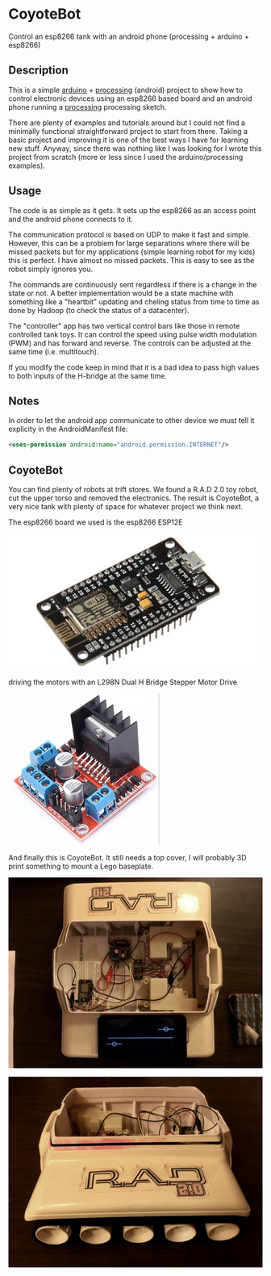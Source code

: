 # CoyoteBot

Control an esp8266 tank with an android phone (processing + arduino + esp8266)

## Description

This is a simple [arduino](https://www.arduino.cc/) + [processing](https://processing.org/) (android) project to show how to control electronic devices using an esp8266 based board and an android phone running a [processing](https://processing.org/) processing sketch.

There are plenty of examples and tutorials around but I could not find a minimally functional straightforward project to start from there. Taking a basic project and improving it is one of the best ways I have for learning new stuff. Anyway, since there was nothing like I was looking for I wrote this project from scratch (more or less since I used the arduino/processing examples). 

## Usage

The code is as simple as it gets. It sets up the esp8266 as an access point and the android phone connects to it. 

The communication protocol is based on UDP to make it fast and simple. However, this can be a problem for large separations where there will be missed packets but for my applications (simple learning robot for my kids) this is perfect. I have almost no missed packets. This is easy to see as the robot simply ignores you.

The commands are continuously sent regardless if there is a change in the state or not. A better implementation would be a state machine with something like a "heartbit" updating and cheling status from time to time as done by Hadoop (to check the status of a datacenter).

The "controller" app has two vertical control bars like those in remote controlled tank toys. It can control the speed using pulse width modulation (PWM) and has forward and reverse. The controls can be adjusted at the same time (i.e. multitouch).

If you modify the code keep in mind that it is a bad idea to pass high values to both inputs of the H-bridge at the same time.

## Notes

In order to let the android app communicate to other device we must tell it explicity in the AndroidManifest file:

```xml
<uses-permission android:name="android.permission.INTERNET"/>
```


## CoyoteBot

You can find plenty of robots at trift stores. We found a R.A.D 2.0 toy robot, cut the upper torso and removed the electronics. The result is CoyoteBot, a very nice tank with plenty of space for whatever project we think next.

The esp8266 board we used is the esp8266 ESP12E

![picture](images/ESP-12E.jpg)

driving the motors with an L298N Dual H Bridge Stepper Motor Drive

![picture](images/L298N.jpg)

And finally this is CoyoteBot. It still needs a top cover, I will probably 3D print something to mount a Lego baseplate.

![picture](images/top.jpg)

![picture](images/side.jpg)









